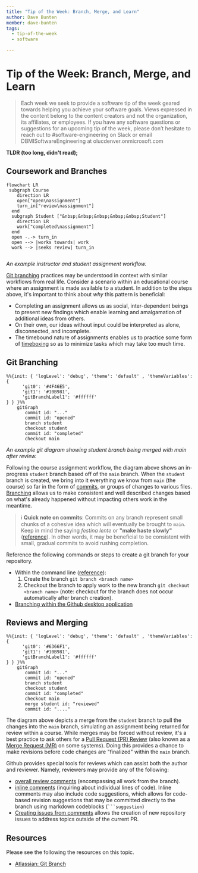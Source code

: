 ```yaml
---
title: "Tip of the Week: Branch, Merge, and Learn"
author: Dave Bunten
member: dave-bunten
tags:
  - tip-of-the-week
  - software

---
```


# Tip of the Week: Branch, Merge, and Learn

> Each week we seek to provide a software tip of the week geared towards helping you achieve your software goals. Views expressed in the content belong to the content creators and not the organization, its affiliates, or employees. If you have any software questions or suggestions for an upcoming tip of the week, please don’t hesitate to reach out to #software-engineering on Slack or email DBMISoftwareEngineering at olucdenver.onmicrosoft.com

__TLDR (too long, didn't read);__

## Coursework and Branches

```mermaid
flowchart LR
 subgraph Course
    direction LR
    open["open\nassignment"]
    turn_in["review\nassignment"]
  end
  subgraph Student ["&nbsp;&nbsp;&nbsp;&nbsp;&nbsp;Student"]
    direction LR
    work["completed\nassignment"]
  end
  open -.-> turn_in
  open --> |works towards| work
  work --> |seeks review| turn_in
  
```

_An example instructor and student assignment workflow._

[Git branching](https://www.atlassian.com/git/tutorials/using-branches) practices may be understood in context with similar workflows from real life. Consider a scenario within an educational course where an assignment is made available to a student. In addition to the steps above, it's important to think about _why_ this pattern is beneficial:

- Completing an assignment allows us as social, inter-dependent beings to present new findings which enable learning and amalgamation of additional ideas from others.
- On their own, our ideas without input could be interpreted as alone, disconnected, and incomplete.
- The timebound nature of assignments enables us to practice some form of [timeboxing]() so as to minimize tasks which may take too much time.

## Git Branching

```mermaid
%%{init: { 'logLevel': 'debug', 'theme': 'default' , 'themeVariables': {
      'git0': '#4F46E5',
      'git1': '#10B981',
      'gitBranchLabel1': '#ffffff'
} } }%%
    gitGraph
       commit id: "..."
       commit id: "opened"
       branch student
       checkout student
       commit id: "completed"
       checkout main
```

_An example git diagram showing student branch being merged with main after review._

Following the course assignment workflow, the diagram above shows an in-progress `student` branch based off of the `main` branch. When the `student` branch is created, we bring into it everything we know from `main` (the course) so far in the form of [commits](https://github.com/git-guides/git-commit), or groups of changes to various files.
[Branching](https://github.com/git-guides#create-a-branch) allows us to make consistent and well described changes based on what's already happened without impacting others work in the meantime.

> ℹ️ __Quick note on commits__: Commits on any branch represent small chunks of a cohesive idea which will eventually be brought to `main`. Keep in mind the saying _festina lente_ or __"make haste slowly"__ ([reference](https://en.wikipedia.org/wiki/Festina_lente)). In other words, it may be beneficial to be consistent with small, gradual commits to avoid rushing completion.

Reference the following commands or steps to create a git branch for your repository.

- Within the command line ([reference](https://git-scm.com/docs/git-branch)):
  1. Create the branch `git branch <branch name>`
  1. Checkout the branch to apply work to the new branch `git checkout <branch name>` (note: checkout for the branch does not occur automatically after branch creation).
- [Branching within the Github desktop application](https://docs.github.com/en/desktop/contributing-and-collaborating-using-github-desktop/making-changes-in-a-branch/managing-branches)

## Reviews and Merging

```mermaid
%%{init: { 'logLevel': 'debug', 'theme': 'default' , 'themeVariables': {
      'git0': '#6366F1',
      'git1': '#10B981',
      'gitBranchLabel1': '#ffffff'
} } }%%
    gitGraph
       commit id: "..."
       commit id: "opened"
       branch student
       checkout student
       commit id: "completed"
       checkout main
       merge student id: "reviewed"
       commit id: "...."

```

 The diagram above depicts a merge from the `student` branch to pull the changes into the `main` branch, simulating an assignment being returned for review within a course. While merges may be forced without review, it's a best practice to ask others for a [Pull Request (PR) Review](https://docs.github.com/en/pull-requests/collaborating-with-pull-requests/proposing-changes-to-your-work-with-pull-requests/creating-a-pull-request) (also known as a [Merge Request (MR)](https://docs.gitlab.com/ee/user/project/merge_requests/) on some systems). Doing this provides a chance to make revisions before code changes are "finalized" within the `main` branch.

 Github provides special tools for reviews which can assist both the author and reviewer. Namely, reviewers may provide any of the following:

- [overall review comments](https://docs.github.com/en/pull-requests/collaborating-with-pull-requests/reviewing-changes-in-pull-requests/commenting-on-a-pull-request#about-pull-request-comments) (encompassing all work from the branch).
- [inline comments](https://docs.github.com/en/pull-requests/collaborating-with-pull-requests/reviewing-changes-in-pull-requests/commenting-on-a-pull-request#adding-line-comments-to-a-pull-request) (inquiring about individual lines of code). Inline comments may also include code suggestions, which allows for code-based revision suggestions that may be committed directly to the branch using markdown codeblocks (` ```suggestion `)
- [Creating issues from comments](https://docs.github.com/en/issues/tracking-your-work-with-issues/creating-an-issue#creating-an-issue-from-a-comment) allows the creation of new repository issues to address topics outside of the current PR.

## Resources

Please see the following the resources on this topic.

- [Atlassian: Git Branch](https://www.atlassian.com/git/tutorials/using-branches)

